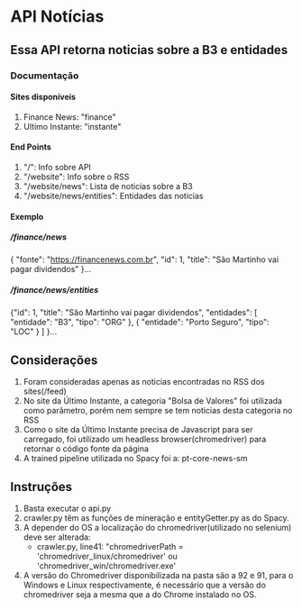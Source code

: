 # API Notícias
## Essa API retorna noticias sobre a B3 e entidades

### Documentação
#### Sites disponíveis

1. Finance News: "finance"
2. Ultimo Instante: "instante"

#### End Points

1. "/": Info sobre API
2. "/website": Info sobre o RSS
3. "/website/news": Lista de noticias sobre a B3
4. "/website/news/entities": Entidades das noticias

#### Exemplo

##### /finance/news
{ "fonte": "https://financenews.com.br", "id": 1, "title": "São Martinho vai pagar dividendos" }...

##### /finance/news/entities
{"id": 1,
"title": "São Martinho vai pagar dividendos",
"entidades": [ "entidade": "B3", "tipo": "ORG" },
{ "entidade": "Porto Seguro", "tipo": "LOC" }
] }...


## Considerações

1. Foram consideradas apenas as noticias encontradas no RSS dos sites(/feed)
2. No site da Último Instante, a categoria "Bolsa de Valores" foi utilizada como parâmetro, porém nem sempre se tem noticias desta categoria no RSS
3. Como o site da Último Instante precisa de Javascript para ser carregado, foi utilizado um headless browser(chromedriver) para retornar o código fonte da página
4. A trained pipeline utilizada no Spacy foi a: pt-core-news-sm 

## Instruções

1. Basta executar o api.py 
2. crawler.py têm as funções de mineração e entityGetter.py as do Spacy.
3. A depender do OS a localização do chromedriver(utilizado no selenium) deve ser alterada: 
    * crawler.py, line41: "chromedriverPath = 'chromedriver_linux/chromedriver' ou 'chromedriver_win/chromedriver.exe'
4. A versão do Chromedriver disponibilizada na pasta são a 92 e 91, para o Windows e Linux respectivamente, é necessário que a versão do chromedriver seja a mesma que a do Chrome instalado no OS.
